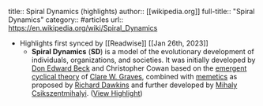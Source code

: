 title:: Spiral Dynamics (highlights)
author:: [[wikipedia.org]]
full-title:: "Spiral Dynamics"
category:: #articles
url:: https://en.wikipedia.org/wiki/Spiral_Dynamics

- Highlights first synced by [[Readwise]] [[Jan 26th, 2023]]
	- **Spiral Dynamics** (**SD**) is a model of the evolutionary development of individuals, organizations, and societies. It was initially developed by [Don Edward Beck](https://en.wikipedia.org/wiki/Don_Edward_Beck) and Christopher Cowan based on the [emergent cyclical theory](https://en.wikipedia.org/wiki/Emergent_cyclical_theory) of [Clare W. Graves](https://en.wikipedia.org/wiki/Clare_W._Graves), combined with [memetics](https://en.wikipedia.org/wiki/Memetics) as proposed by [Richard Dawkins](https://en.wikipedia.org/wiki/Richard_Dawkins) and further developed by [Mihaly Csikszentmihalyi](https://en.wikipedia.org/wiki/Mihaly_Csikszentmihalyi). ([View Highlight](https://read.readwise.io/read/01gqnv6n571n3hky7e5t2b4c24))